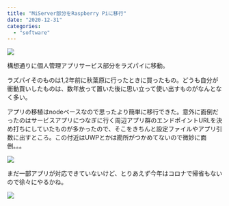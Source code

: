 ```yaml
---
title: "MiServer部分をRaspberry Piに移行"
date: "2020-12-31"
categories: 
  - "software"
---
```


![](../../../images/PXL_20201231_140305482-1024x768.jpg)

構想通りに個人管理アプリサービス部分をラズパイに移動。

ラズパイそのものは1,2年前に秋葉原に行ったときに買ったもの。どうも自分が衝動買いしたものは、数年放って置いた後に思い立って使い出すものがなんとなく多い。

アプリの移植はnodeベースなので思ったより簡単に移行できた。意外に面倒だったのはサービスアプリにつなぎに行く周辺アプリ群のエンドポイントURLを決め打ちにしていたものが多かったので、そこをきちんと設定ファイルやアプリ引数に出すところ。この付近はUWPとかは勘所がつかめてないので微妙に面倒。。。

![](../../../images/mi-1-1024x727.png)

まだ一部アプリが対応できていないけど、とりあえず今年はコロナで帰省もないので徐々にやるかね。

![](../../../images/PXL_20201231_140701404-1024x768.jpg)
